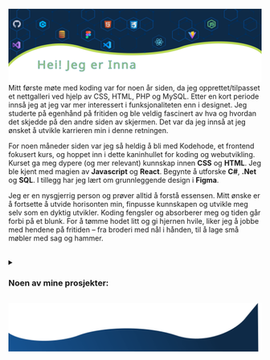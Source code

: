 ![Github Profile of Inna Aleksenitser](./images/header.svg)
Mitt første møte med koding var for noen år siden, da jeg opprettet/tilpasset et nettgalleri ved hjelp av CSS, HTML, PHP og MySQL. Etter en kort periode innså jeg at jeg var mer interessert i funksjonaliteten enn i designet. Jeg studerte på egenhånd på fritiden og ble veldig fascinert av hva og hvordan det skjedde på den andre siden av skjermen. Det var da jeg innså at jeg ønsket å utvikle karrieren min i denne retningen.

For noen måneder siden var jeg så heldig å bli med Kodehode, et frontend fokusert kurs, og hoppet inn i dette kaninhullet for koding og webutvikling. Kurset ga meg dypere (og mer relevant) kunnskap innen **CSS** og **HTML**. Jeg ble kjent med magien av **Javascript** og **React**. Begynte å utforske **C#**, **.Net** og **SQL**. I tillegg har jeg lært om grunnleggende design i **Figma**.

Jeg er en nysgjerrig person og prøver alltid å forstå essensen. Mitt ønske er å fortsette å utvide horisonten min, finpusse kunnskapen og utvikle meg selv som en dyktig utvikler.
Koding fengsler og absorberer meg og tiden går forbi på et blunk. For å tømme hodet litt og gi hjernen hvile, liker jeg å jobbe med hendene på fritiden – fra broderi med nål i hånden, til å lage små møbler med sag og hammer.  
<br />

<details>
<summary> <h3> Noen av mine prosjekter: </h3> </summary>
<br />
 
|       |      	|
|:---:	|:----	|
|  [![Enhetsregisteret](./images/projects/enhetsregisteret.jpg "Enhetsregisteret - API projekt")](https://github.com/Inna-B10/Enhetsregisteret-project)  |  **React + Vite** <br/>Applikasjonen i React som gjør en spørring mot Brønnøysundregistrene sitt API og presenterer en liste over bedriftene som ble funnet.  |
|  [![The farm](./images/projects/farm.jpg "The farm \"Natural Bliss\"")](https://github.com/Inna-B10/The-farm---Natural-Bliss)  |   **HTML + CSS** <br/>Open topic: design a visually appealing, user-friendly website for client.<br> Chosen topic - Farm.  |
|    [![Free games](./images/projects/games.jpg "Free games - API projekt")](https://github.com/Inna-B10/JS-API-PROJECT) 	|   **Javascript API - Group Project** <br/> A website that displays information retrieved from an API AND/OR USES the information retrieved to display something.  	|
|   [![Soundboard](./images/projects/soundboard.jpg "Soundboard")](https://github.com/Inna-B10/Soundboard)  	|   **Vanilla Javascript** <br/> Creating a soundboard with eventlisteners that are activated when pressing keyboard keys and style properly so it actually looks like a soundboard!  	|
|   [![TextilePod](./images/projects/textilePod.jpg "TextilePod - Group projekt")](https://github.com/Inna-B10/Textile-Pod)  	|   **HTML + CSS - Group Project** <br/> An engaging and visually appealing homepage that introduces Textile POD using HTML, CSS.<br>Mission of the business is to bring awareness in the city to recycle clothes.  	| 
|   [![Todo list](./images/projects/todo.jpg "Todo list")](https://inna-b10.github.io/Advanced-Todo-list/)  	|   **Vanilla Javascript** <br/> Todo List application using JavaScript, HTML and CSS. <br />A user has the ability to add, edit, filter, and remove items from both the list and local storage. 	|

</details>

![footer wave](./images/footer.svg)

<!--


<table style="border:0px;">
  <tr>
    <td>
      <a href="https://github.com/Inna-B10/Enhetsregisteret-project" target="_blank"><img src="./images/projects/enhetsregisteret.jpg" title="React+Vite"></img></a>
    </td>
    <td>
      <b>React + Vite</b> <br />Applikasjonen i React som gjør en spørring mot Brønnøysundregistrene sitt API og presenterer en liste over bedriftene som ble funnet.
    </td>
  </tr>
  <tr>
    <td>
      <a href="https://github.com/Inna-B10/The-farm---Natural-Bliss" target="_blank"><img src="./images/projects/farm.jpg" title="HTML+CSS"></img></a>
    </td>
    <td>
      **HTML + CSS** <br />Open topic: to design a visually appealing, user-friendly website for client.<br> Chosen theme - Farm.
    </td>
  </tr>

</table>

<br /><br /><br />
🛠 Jeg jobber for tiden med denne siden

**Inna-B10/Inna-B10** is a ✨ _special_ ✨ repository because its `README.md` (this file) appears on your GitHub profile.

Here are some ideas to get you started:

- 🔭 I’m currently working on ...
- 🌱 I’m currently learning ...
- 👯 I’m looking to collaborate on ...
- 🤔 I’m looking for help with ...
- 💬 Ask me about ...
- 📫 How to reach me: ...
- 😄 Pronouns: ...
- ⚡ Fun fact: ...
- 👋
  -->
